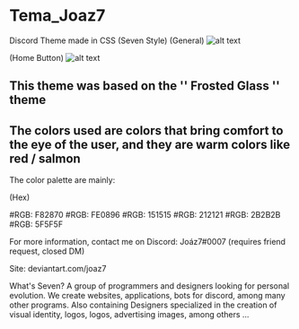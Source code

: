 # Tema_Joaz7
Discord Theme made in CSS (Seven Style)
(General)
![alt text](https://cdn.discordapp.com/attachments/839657892935499817/839658112293666836/unknown.png)

(Home Button)
![alt text](https://cdn.discordapp.com/attachments/824875951099478027/837085405340893204/Gif_Icon_By_Joaz7.gif)

This theme was based on the '' Frosted Glass '' theme
----------------
The colors used are colors that bring comfort to the eye of the user, and they are warm colors like red / salmon
----------------
The color palette are mainly:

(Hex)

#RGB: F82870
#RGB: FE0896
#RGB: 151515
#RGB: 212121
#RGB: 2B2B2B
#RGB: 5F5F5F

For more information, contact me on Discord: Joáz7#0007 (requires friend request, closed DM)

Site: deviantart.com/joaz7


What's Seven?
A group of programmers and designers looking for personal evolution. 
We create websites, applications, bots for discord, among many other programs.
Also containing Designers specialized in the creation of visual identity, logos, logos, advertising images, among others ...
